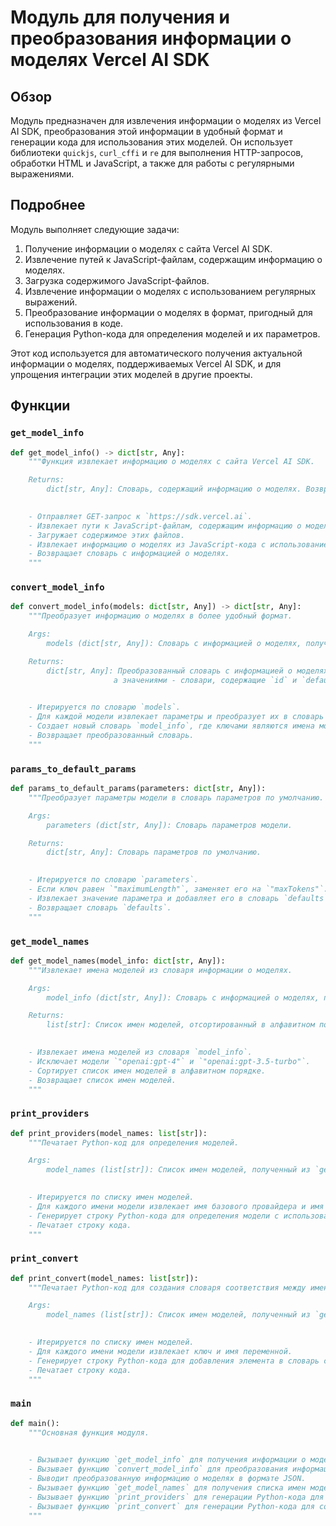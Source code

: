 # Модуль для получения и преобразования информации о моделях Vercel AI SDK

## Обзор

Модуль предназначен для извлечения информации о моделях из Vercel AI SDK, преобразования этой информации в удобный формат и генерации кода для использования этих моделей. Он использует библиотеки `quickjs`, `curl_cffi` и `re` для выполнения HTTP-запросов, обработки HTML и JavaScript, а также для работы с регулярными выражениями.

## Подробнее

Модуль выполняет следующие задачи:

1.  Получение информации о моделях с сайта Vercel AI SDK.
2.  Извлечение путей к JavaScript-файлам, содержащим информацию о моделях.
3.  Загрузка содержимого JavaScript-файлов.
4.  Извлечение информации о моделях с использованием регулярных выражений.
5.  Преобразование информации о моделях в формат, пригодный для использования в коде.
6.  Генерация Python-кода для определения моделей и их параметров.

Этот код используется для автоматического получения актуальной информации о моделях, поддерживаемых Vercel AI SDK, и для упрощения интеграции этих моделей в другие проекты.

## Функции

### `get_model_info`

```python
def get_model_info() -> dict[str, Any]:
    """Функция извлекает информацию о моделях с сайта Vercel AI SDK.

    Returns:
        dict[str, Any]: Словарь, содержащий информацию о моделях. Возвращает пустой словарь, если информация не найдена.

    
    - Отправляет GET-запрос к `https://sdk.vercel.ai`.
    - Извлекает пути к JavaScript-файлам, содержащим информацию о моделях, используя регулярные выражения.
    - Загружает содержимое этих файлов.
    - Извлекает информацию о моделях из JavaScript-кода с использованием регулярных выражений и библиотеки `quickjs`.
    - Возвращает словарь с информацией о моделях.
    """
```

### `convert_model_info`

```python
def convert_model_info(models: dict[str, Any]) -> dict[str, Any]:
    """Преобразует информацию о моделях в более удобный формат.

    Args:
        models (dict[str, Any]): Словарь с информацией о моделях, полученный из `get_model_info`.

    Returns:
        dict[str, Any]: Преобразованный словарь с информацией о моделях, где ключами являются имена моделей,
                       а значениями - словари, содержащие `id` и `default_params`.

    
    - Итерируется по словарю `models`.
    - Для каждой модели извлекает параметры и преобразует их в словарь `default_params` с помощью функции `params_to_default_params`.
    - Создает новый словарь `model_info`, где ключами являются имена моделей, а значениями - словари, содержащие `id` и `default_params`.
    - Возвращает преобразованный словарь.
    """
```

### `params_to_default_params`

```python
def params_to_default_params(parameters: dict[str, Any]):
    """Преобразует параметры модели в словарь параметров по умолчанию.

    Args:
        parameters (dict[str, Any]): Словарь параметров модели.

    Returns:
        dict[str, Any]: Словарь параметров по умолчанию.

    
    - Итерируется по словарю `parameters`.
    - Если ключ равен `"maximumLength"`, заменяет его на `"maxTokens"`.
    - Извлекает значение параметра и добавляет его в словарь `defaults`.
    - Возвращает словарь `defaults`.
    """
```

### `get_model_names`

```python
def get_model_names(model_info: dict[str, Any]):
    """Извлекает имена моделей из словаря информации о моделях.

    Args:
        model_info (dict[str, Any]): Словарь с информацией о моделях, полученный из `convert_model_info`.

    Returns:
        list[str]: Список имен моделей, отсортированный в алфавитном порядке.

    
    - Извлекает имена моделей из словаря `model_info`.
    - Исключает модели `"openai:gpt-4"` и `"openai:gpt-3.5-turbo"`.
    - Сортирует список имен моделей в алфавитном порядке.
    - Возвращает список имен моделей.
    """
```

### `print_providers`

```python
def print_providers(model_names: list[str]):
    """Печатает Python-код для определения моделей.

    Args:
        model_names (list[str]): Список имен моделей, полученный из `get_model_names`.

    
    - Итерируется по списку имен моделей.
    - Для каждого имени модели извлекает имя базового провайдера и имя переменной.
    - Генерирует строку Python-кода для определения модели с использованием класса `Model`.
    - Печатает строку кода.
    """
```

### `print_convert`

```python
def print_convert(model_names: list[str]):
    """Печатает Python-код для создания словаря соответствия между именами моделей и переменными.

    Args:
        model_names (list[str]): Список имен моделей, полученный из `get_model_names`.

    
    - Итерируется по списку имен моделей.
    - Для каждого имени модели извлекает ключ и имя переменной.
    - Генерирует строку Python-кода для добавления элемента в словарь соответствия.
    - Печатает строку кода.
    """
```

### `main`

```python
def main():
    """Основная функция модуля.

    
    - Вызывает функцию `get_model_info` для получения информации о моделях.
    - Вызывает функцию `convert_model_info` для преобразования информации о моделях.
    - Выводит преобразованную информацию о моделях в формате JSON.
    - Вызывает функцию `get_model_names` для получения списка имен моделей.
    - Вызывает функцию `print_providers` для генерации Python-кода для определения моделей.
    - Вызывает функцию `print_convert` для генерации Python-кода для создания словаря соответствия.
    """